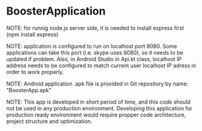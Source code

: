 # BoosterApplication
NOTE: for runnig node.js server side, it is needed to install express first (npm install express)

NOTE: application is configured to run on localhost port 8080. Some applications can take this port (i.e. skype uses 8080), 
      so it needs to be updated if problem. Also, in Android Studio in Api.kt class, localhost IP address needs to be configured 
      to match current user localhost IP adress in order to work properly. 
      
NOTE: Android application .apk file is provided in Git repository by name: "BoosterApp.apk"


NOTE: This app is developed in short period of time, and this code should not be used in any production environment. Developing this application for production ready environment would require propper code architecture, project structure and optimization.  
